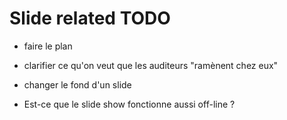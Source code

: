 # Slide related TODO

- faire le plan
- clarifier ce qu'on veut que les auditeurs "ramènent chez eux"

- changer le fond d'un slide
- Est-ce que le slide show fonctionne aussi off-line ?
